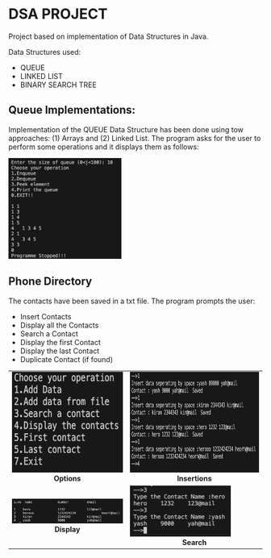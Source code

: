 # DSA PROJECT

Project based on implementation of Data Structures in Java.

Data Structures used:

- QUEUE
- LINKED LIST
- BINARY SEARCH TREE

## Queue Implementations:

Implementation of the QUEUE Data Structure has been done using tow approaches: (1) Arrays and (2) Linked List. The program asks for the user to perform some operations and it displays them as follows:

<p>
<img height = 200 width = auto src="https://github.com/iyashk/DSA-Project/blob/main/img/Queue.png?raw=true" />
</p>

## Phone Directory

The contacts have been saved in a txt file. The program prompts the user:

- Insert Contacts
- Display all the Contacts
- Search a Contact
- Display the first Contact
- Display the last Contact
- Duplicate Contact (if found)

<table>
     <tr>
          <td><img height = 200 width = auto src="https://github.com/iyashk/DSA-Project/blob/main/img/Options.png?raw=true" /><br /><center><b>Options</b></center></td>
          <td><img height = 200 width = auto src="https://github.com/iyashk/DSA-Project/blob/main/img/insert.png?raw=true" /><br /><center><b>Insertions</b></center></td>
     </tr>
     <tr>
          <td><img width = 400 height=auto src="https://github.com/iyashk/DSA-Project/blob/main/img/display.png?raw=true" /><br /><center><b>Display</b></center></td>
          <td><img width = 200 height=auto src="https://github.com/iyashk/DSA-Project/blob/main/img/search.png?raw=true" /><center><b>Search</b></center></td>
     </tr>
 </table>
